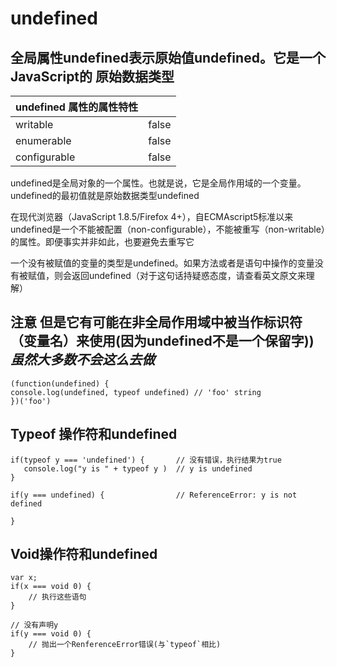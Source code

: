 # undefined

## 全局属性undefined表示原始值undefined。它是一个JavaScript的 原始数据类型

| undefined 属性的属性特性 | |
| - | - | 
| writable | false |
| enumerable | false |
| configurable | false |

undefined是全局对象的一个属性。也就是说，它是全局作用域的一个变量。undefined的最初值就是原始数据类型undefined

在现代浏览器（JavaScript 1.8.5/Firefox 4+），自ECMAscript5标准以来undefined是一个不能被配置（non-configurable），不能被重写（non-writable）的属性。即便事实并非如此，也要避免去重写它

一个没有被赋值的变量的类型是undefined。如果方法或者是语句中操作的变量没有被赋值，则会返回undefined（对于这句话持疑惑态度，请查看英文原文来理解）

## 注意 但是它有可能在非全局作用域中被当作标识符（变量名）来使用(因为undefined不是一个保留字))  *虽然大多数不会这么去做*

```
(function(undefined) {
console.log(undefined, typeof undefined) // 'foo' string
})('foo')
```


## Typeof 操作符和undefined

```
if(typeof y === 'undefined') {       // 没有错误，执行结果为true
   console.log("y is " + typeof y )  // y is undefined
}

if(y === undefined) {                // ReferenceError: y is not defined

}
```

## Void操作符和undefined

```
var x;
if(x === void 0) {
    // 执行这些语句
}

// 没有声明y
if(y === void 0) {
    // 抛出一个RenferenceError错误(与`typeof`相比)
}
```